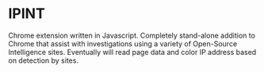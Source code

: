 # IPINT
Chrome extension written in Javascript.  Completely stand-alone addition to Chrome that assist with investigations using a variety of Open-Source Intelligence sites.  Eventually will read page data and color IP address based on detection by sites.
